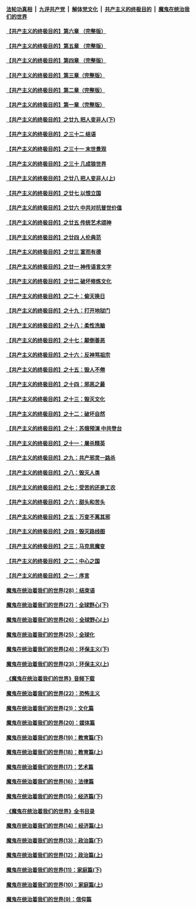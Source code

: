 ####  [法轮功真相](../../../../basic/blob/master/README.md?t=04052131) &nbsp;|&nbsp; [九评共产党](../../../../9ping.md/blob/master/README.md?t=04052131) &nbsp;|&nbsp; [解体党文化](../../../../jtdwh.md/blob/master/README.md?t=04052131)  &nbsp;|&nbsp; [共产主义的终极目的](../../../../gczydzjmd.md/blob/master/README.md?t=04052131) &nbsp;|&nbsp; [魔鬼在统治我们的世界](../../../../mgztzwmdsj.md/blob/master/README.md?t=04052131) 

#### [【共产主义的终极目的】第六章 （完整版）](../pages/nsc422/n11428913.md?t=04052131) 

#### [【共产主义的终极目的】第五章 （完整版）](../pages/nsc422/n11428912.md?t=04052131) 

#### [【共产主义的终极目的】第四章 （完整版）](../pages/nsc422/n11428907.md?t=04052131) 

#### [【共产主义的终极目的】第三章（完整版）](../pages/nsc422/n11428848.md?t=04052131) 

#### [【共产主义的终极目的】第二章（完整版）](../pages/nsc422/n11428831.md?t=04052131) 

#### [【共产主义的终极目的】第一章（完整版）](../pages/nsc422/n11417651.md?t=04052131) 

#### [【共产主义的终极目的】之廿九 把人变非人(下)](../pages/nsc422/n11344140.md?t=04052131) 

#### [【共产主义的终极目的】之三十二 结语](../pages/nsc422/n11360535.md?t=04052131) 

#### [【共产主义的终极目的】之三十一 末世景观](../pages/nsc422/n11351129.md?t=04052131) 

#### [【共产主义的终极目的】之三十 几成狼世界](../pages/nsc422/n11348280.md?t=04052131) 

#### [【共产主义的终极目的】之廿八 把人变非人(上)](../pages/nsc422/n11340492.md?t=04052131) 

#### [【共产主义的终极目的】之廿七 以恨立国](../pages/nsc422/n11336944.md?t=04052131) 

#### [【共产主义的终极目的】之廿六 中共对抗普世价值](../pages/nsc422/n11324785.md?t=04052131) 

#### [【共产主义的终极目的】之廿五 传统艺术颂神](../pages/nsc422/n11296396.md?t=04052131) 

#### [【共产主义的终极目的】之廿四 人伦典范](../pages/nsc422/n11296397.md?t=04052131) 

#### [【共产主义的终极目的】之廿三 富而有德](../pages/nsc422/n11283598.md?t=04052131) 

#### [【共产主义的终极目的】之廿一 神传语言文字](../pages/nsc422/n11263265.md?t=04052131) 

#### [【共产主义的终极目的】之廿二 破坏修炼文化](../pages/nsc422/n11245728.md?t=04052131) 

#### [【共产主义的终极目的】之二十：偷天换日](../pages/nsc422/n11238846.md?t=04052131) 

#### [【共产主义的终极目的】之十九：打开地狱门](../pages/nsc422/n11206376.md?t=04052131) 

#### [【共产主义的终极目的】之十八：柔性洗脑](../pages/nsc422/n11199994.md?t=04052131) 

#### [【共产主义的终极目的】之十七：颠倒善恶](../pages/nsc422/n11179782.md?t=04052131) 

#### [【共产主义的终极目的】之十六：反神骂祖宗](../pages/nsc422/n11166798.md?t=04052131) 

#### [【共产主义的终极目的】之十五：毁人不倦](../pages/nsc422/n11166792.md?t=04052131) 

#### [【共产主义的终极目的】之十四：邪恶之最](../pages/nsc422/n11150249.md?t=04052131) 

#### [【共产主义的终极目的】之十三：毁灭文化](../pages/nsc422/n11135227.md?t=04052131) 

#### [【共产主义的终极目的】之十二：破坏自然](../pages/nsc422/n11135214.md?t=04052131) 

#### [【共产主义的终极目的】之十：苏俄预演 中共登台](../pages/nsc422/n11118424.md?t=04052131) 

#### [【共产主义的终极目的】之十一：屠杀精英](../pages/nsc422/n11118442.md?t=04052131) 

#### [【共产主义的终极目的】之九：共产邪灵一路杀](../pages/nsc422/n11114139.md?t=04052131) 

#### [【共产主义的终极目的】之八：毁灭人类](../pages/nsc422/n11108503.md?t=04052131) 

#### [【共产主义的终极目的】之七：受苦的还是工农](../pages/nsc422/n11101809.md?t=04052131) 

#### [【共产主义的终极目的】之六：甜头和苦头](../pages/nsc422/n11096971.md?t=04052131) 

#### [【共产主义的终极目的】之五：万变不离其邪](../pages/nsc422/n11091285.md?t=04052131) 

#### [【共产主义的终极目的】之四：毁灭路线图](../pages/nsc422/n11086284.md?t=04052131) 

#### [【共产主义的终极目的】之三：马克思魔变](../pages/nsc422/n11061941.md?t=04052131) 

#### [【共产主义的终极目的】之二：中心之国](../pages/nsc422/n11047728.md?t=04052131) 

#### [【共产主义的终极目的】之一：序言](../pages/nsc422/n11086077.md?t=04052131) 

#### [魔鬼在统治着我们的世界(28)：结束语](../pages/nsc422/n10936246.md?t=04052131) 

#### [魔鬼在统治着我们的世界(27)：全球野心(下)](../pages/nsc422/n10928319.md?t=04052131) 

#### [魔鬼在统治着我们的世界(26)：全球野心(上)](../pages/nsc422/n10900318.md?t=04052131) 

#### [魔鬼在统治着我们的世界(25)：全球化](../pages/nsc422/n10788205.md?t=04052131) 

#### [魔鬼在统治着我们的世界(24)：环保主义(下)](../pages/nsc422/n10695307.md?t=04052131) 

#### [魔鬼在统治着我们的世界(23)：环保主义(上)](../pages/nsc422/n10688613.md?t=04052131) 

#### [《魔鬼在统治着我们的世界》音频下载](../pages/nsc422/n10635553.md?t=04052131) 

#### [魔鬼在统治着我们的世界(22)：恐怖主义](../pages/nsc422/n10614727.md?t=04052131) 

#### [魔鬼在统治着我们的世界(21)：文化篇](../pages/nsc422/n10597706.md?t=04052131) 

#### [魔鬼在统治着我们的世界(20)：媒体篇](../pages/nsc422/n10586579.md?t=04052131) 

#### [魔鬼在统治着我们的世界(19)：教育篇(下)](../pages/nsc422/n10564808.md?t=04052131) 

#### [魔鬼在统治着我们的世界(18)：教育篇(上)](../pages/nsc422/n10526970.md?t=04052131) 

#### [魔鬼在统治着我们的世界(17)：艺术篇](../pages/nsc422/n10499093.md?t=04052131) 

#### [魔鬼在统治着我们的世界(16)：法律篇](../pages/nsc422/n10485969.md?t=04052131) 

#### [魔鬼在统治着我们的世界(15)：经济篇(下)](../pages/nsc422/n10469975.md?t=04052131) 

#### [《魔鬼在统治着我们的世界》全书目录](../pages/nsc422/n10464261.md?t=04052131) 

#### [魔鬼在统治着我们的世界(14)：经济篇(上)](../pages/nsc422/n10457370.md?t=04052131) 

#### [魔鬼在统治着我们的世界(13)：政治篇(下)](../pages/nsc422/n10448270.md?t=04052131) 

#### [魔鬼在统治着我们的世界(12)：政治篇(上)](../pages/nsc422/n10444576.md?t=04052131) 

#### [魔鬼在统治着我们的世界(11)：家庭篇(下)](../pages/nsc422/n10440961.md?t=04052131) 

#### [魔鬼在统治着我们的世界(10)：家庭篇(上)](../pages/nsc422/n10435448.md?t=04052131) 

#### [魔鬼在统治着我们的世界(9)：信仰篇](../pages/nsc422/n10432159.md?t=04052131) 

